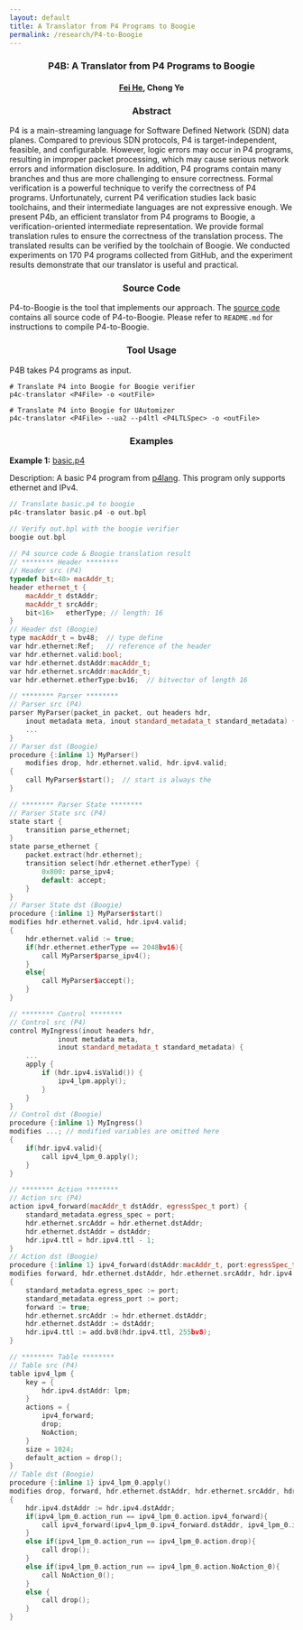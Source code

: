 ```yaml
---
layout: default
title: A Translator from P4 Programs to Boogie
permalink: /research/P4-to-Boogie
---
```


### <center>P4B: A Translator from P4 Programs to Boogie</center>

#### <center><a href="https://feihe.github.io/">Fei He</a>, Chong Ye</center>

### <center>Abstract</center>

P4 is a main-streaming language for Software Defined Network (SDN) data planes. Compared to previous SDN protocols, P4 is target-independent, feasible, and configurable. However, logic errors may occur in P4 programs, resulting in improper packet processing, which may cause serious network errors and information disclosure. In addition, P4 programs contain many branches and thus are more challenging to ensure correctness.
Formal verification is a powerful technique to verify the correctness of P4 programs. Unfortunately, current P4 verification studies lack basic toolchains, and their intermediate languages are not expressive enough. We present P4b, an efficient translator from P4 programs to Boogie, a verification-oriented intermediate representation. We provide formal translation rules to ensure the correctness of the translation process. The translated results can be verified by the toolchain of Boogie. We conducted experiments on 170 P4 programs collected from GitHub, and the experiment results demonstrate that our translator is useful and practical.

### <center>Source Code</center>

P4-to-Boogie is the tool that implements our approach. The <a href="https://github.com/Invincibleyc/P4B-Translator">source code</a> contains all source code of P4-to-Boogie. Please refer to `README.md` for instructions to compile P4-to-Boogie.

### <center>Tool Usage</center>

P4B takes P4 programs as input.

```
# Translate P4 into Boogie for Boogie verifier
p4c-translator <P4File> -o <outFile>

# Translate P4 into Boogie for UAutomizer
p4c-translator <P4File> --ua2 --p4ltl <P4LTLSpec> -o <outFile>
```

### <center>Examples</center>

**Example 1:** <a href="https://github.com/p4lang/tutorials/blob/master/exercises/basic/solution/basic.p4">basic.p4</a>

Description: A basic P4 program from <a href="https://github.com/p4lang">p4lang</a>. This program only supports ethernet and IPv4.

```c++
// Translate basic.p4 to boogie
p4c-translator basic.p4 -o out.bpl

// Verify out.bpl with the boogie verifier
boogie out.bpl
	
// P4 source code & Boogie translation result
// ******** Header ********
// Header src (P4)
typedef bit<48> macAddr_t;
header ethernet_t {
	macAddr_t dstAddr;
	macAddr_t srcAddr;
	bit<16>   etherType; // length: 16
}
// Header dst (Boogie)
type macAddr_t = bv48;  // type define
var hdr.ethernet:Ref;   // reference of the header
var hdr.ethernet.valid:bool;
var hdr.ethernet.dstAddr:macAddr_t;
var hdr.ethernet.srcAddr:macAddr_t;
var hdr.ethernet.etherType:bv16;  // bitvector of length 16

// ******** Parser ********
// Parser src (P4)
parser MyParser(packet_in packet, out headers hdr,
	inout metadata meta, inout standard_metadata_t standard_metadata) {
	...
}
// Parser dst (Boogie)
procedure {:inline 1} MyParser()
	modifies drop, hdr.ethernet.valid, hdr.ipv4.valid;
{
	call MyParser$start();  // start is always the 
}

// ******** Parser State ********
// Parser State src (P4)
state start {
	transition parse_ethernet;
}
state parse_ethernet {
	packet.extract(hdr.ethernet);
	transition select(hdr.ethernet.etherType) {
		0x800: parse_ipv4;
		default: accept;
	}
}
// Parser State dst (Boogie)
procedure {:inline 1} MyParser$start()
modifies hdr.ethernet.valid, hdr.ipv4.valid;
{
    hdr.ethernet.valid := true;
    if(hdr.ethernet.etherType == 2048bv16){
        call MyParser$parse_ipv4();
    }
    else{
        call MyParser$accept();
    }
}

// ******** Control ********
// Control src (P4)
control MyIngress(inout headers hdr,
			inout metadata meta,
			inout standard_metadata_t standard_metadata) {
	...
	apply {
		if (hdr.ipv4.isValid()) {
			ipv4_lpm.apply();
		}
	}
}
// Control dst (Boogie)
procedure {:inline 1} MyIngress()
modifies ...; // modified variables are omitted here
{
	if(hdr.ipv4.valid){
		call ipv4_lpm_0.apply();
	}
}

// ******** Action ********
// Action src (P4)
action ipv4_forward(macAddr_t dstAddr, egressSpec_t port) {
	standard_metadata.egress_spec = port;
	hdr.ethernet.srcAddr = hdr.ethernet.dstAddr;
	hdr.ethernet.dstAddr = dstAddr;
	hdr.ipv4.ttl = hdr.ipv4.ttl - 1;
}
// Action dst (Boogie)
procedure {:inline 1} ipv4_forward(dstAddr:macAddr_t, port:egressSpec_t)
modifies forward, hdr.ethernet.dstAddr, hdr.ethernet.srcAddr, hdr.ipv4.ttl, standard_metadata.egress_port, standard_metadata.egress_spec;
{
	standard_metadata.egress_spec := port;
	standard_metadata.egress_port := port;
	forward := true;
	hdr.ethernet.srcAddr := hdr.ethernet.dstAddr;
	hdr.ethernet.dstAddr := dstAddr;
	hdr.ipv4.ttl := add.bv8(hdr.ipv4.ttl, 255bv8);
}

// ******** Table ********
// Table src (P4)
table ipv4_lpm {
	key = {
		hdr.ipv4.dstAddr: lpm;
	}
	actions = {
		ipv4_forward;
		drop;
		NoAction;
	}
	size = 1024;
	default_action = drop();
}
// Table dst (Boogie)
procedure {:inline 1} ipv4_lpm_0.apply()
modifies drop, forward, hdr.ethernet.dstAddr, hdr.ethernet.srcAddr, hdr.ipv4.dstAddr, hdr.ipv4.ttl, standard_metadata.egress_port, standard_metadata.egress_spec;
{
	hdr.ipv4.dstAddr := hdr.ipv4.dstAddr;
	if(ipv4_lpm_0.action_run == ipv4_lpm_0.action.ipv4_forward){
		call ipv4_forward(ipv4_lpm_0.ipv4_forward.dstAddr, ipv4_lpm_0.ipv4_forward.port);
	}
	else if(ipv4_lpm_0.action_run == ipv4_lpm_0.action.drop){
		call drop();
	}
	else if(ipv4_lpm_0.action_run == ipv4_lpm_0.action.NoAction_0){
		call NoAction_0();
	}
	else {
		call drop();
	}
}
```